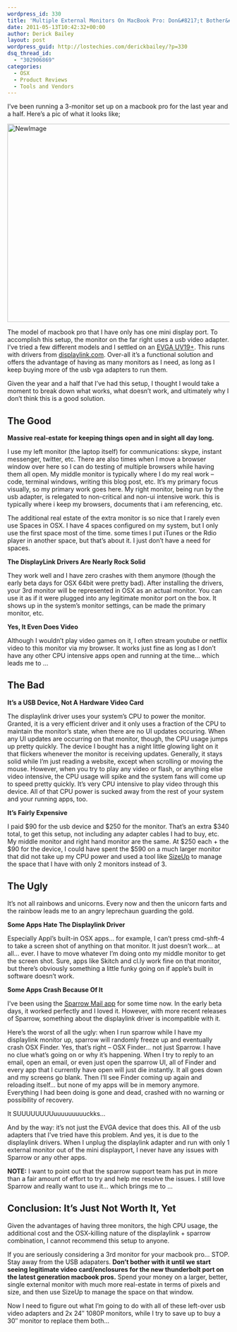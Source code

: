 ```yaml
---
wordpress_id: 330
title: 'Multiple External Monitors On MacBook Pro: Don&#8217;t Bother&#8230; Yet'
date: 2011-05-13T10:42:32+00:00
author: Derick Bailey
layout: post
wordpress_guid: http://lostechies.com/derickbailey/?p=330
dsq_thread_id:
  - "302906869"
categories:
  - OSX
  - Product Reviews
  - Tools and Vendors
---
```

I&#8217;ve been running a 3-monitor set up on a macbook pro for the last year and a half. Here&#8217;s a pic of what it looks like;

<img title="NewImage.png" src="http://lostechies.com/derickbailey/files/2011/05/NewImage.png" border="0" alt="NewImage" width="600" height="448" />

The model of macbook pro that I have only has one mini display port. To accomplish this setup, the monitor on the far right uses a usb video adapter. I&#8217;ve tried a few different models and I settled on an [EVGA UV19+](http://www.amazon.com/EVGA-100-U2-UV19-TR-Supporting-2048x1152-Resolution/dp/B003L53C2E). This runs with drivers from [displaylink.com](http://displaylink.com/). Over-all it&#8217;s a functional solution and offers the advantage of having as many monitors as I need, as long as I keep buying more of the usb vga adapters to run them.

Given the year and a half that I&#8217;ve had this setup, I thought I would take a moment to break down what works, what doesn&#8217;t work, and ultimately why I don&#8217;t think this is a good solution.

 

## The Good

**Massive real-estate for keeping things open and in sight all day long.** 

I use my left monitor (the laptop itself) for communications: skype, instant messenger, twitter, etc. There are also times when I move a browser window over here so I can do testing of multiple browsers while having them all open. My middle monitor is typically where I do my real work &#8211; code, terminal windows, writing this blog post, etc. It&#8217;s my primary focus visually, so my primary work goes here. My right monitor, being run by the usb adapter, is relegated to non-critical and non-ui intensive work. this is typically where i keep my browsers, documents that i am referencing, etc.

The additional real estate of the extra monitor is so nice that I rarely even use Spaces in OSX. I have 4 spaces configured on my system, but I only use the first space most of the time. some times I put iTunes or the Rdio player in another space, but that&#8217;s about it. I just don&#8217;t have a need for spaces.

**The DisplayLink Drivers Are Nearly Rock Solid**

They work well and I have zero crashes with them anymore (though the early beta days for OSX 64bit were pretty bad). After installing the drivers, your 3rd monitor will be represented in OSX as an actual monitor. You can use it as if it were plugged into any legitimate monitor port on the box. It shows up in the system&#8217;s monitor settings, can be made the primary monitor, etc.

**Yes, It Even Does Video**

Although I wouldn&#8217;t play video games on it, I often stream youtube or netflix video to this monitor via my browser. It works just fine as long as I don&#8217;t have any other CPU intensive apps open and running at the time&#8230; which leads me to &#8230;

 

## The Bad

**It&#8217;s a USB Device, Not A Hardware Video Card**

The displaylink driver uses your system&#8217;s CPU to power the monitor. Granted, it is a very efficient driver and it only uses a fraction of the CPU to maintain the monitor&#8217;s state, when there are no UI updates occuring. When any UI updates are occurring on that monitor, though, the CPU usage jumps up pretty quickly. The device I bought has a night little glowing light on it that flickers whenever the monitor is receiving updates. Generally, it stays solid while I&#8217;m just reading a website, except when scrolling or moving the mouse. However, when you try to play any video or flash, or anything else video intensive, the CPU usage will spike and the system fans will come up to speed pretty quickly. It&#8217;s very CPU intensive to play video through this device. All of that CPU power is sucked away from the rest of your system and your running apps, too.

**It&#8217;s Fairly Expensive**

I paid $90 for the usb device and $250 for the monitor. That&#8217;s an extra $340 total, to get this setup, not including any adapter cables I had to buy, etc. My middle monitor and right hand monitor are the same. At $250 each + the $90 for the device, I could have spent the $590 on a much larger monitor that did not take up my CPU power and used a tool like [SizeUp](http://irradiatedsoftware.com/sizeup/) to manage the space that I have with only 2 monitors instead of 3.

 

## **The Ugly**

It&#8217;s not all rainbows and unicorns. Every now and then the unicorn farts and the rainbow leads me to an angry leprechaun guarding the gold.

**Some Apps Hate The Displaylink Driver**

Especially Appl&#8217;s built-in OSX apps&#8230; for example, I can&#8217;t press cmd-shft-4 to take a screen shot of anything on that monitor. It just doesn&#8217;t work&#8230; at all&#8230; ever. I have to move whatever I&#8217;m doing onto my middle monitor to get the screen shot. Sure, apps like Skitch and cl.ly work fine on that monitor, but there&#8217;s obviously something a little funky going on  if apple&#8217;s built in software doesn&#8217;t work.

**Some Apps Crash Because Of It**

I&#8217;ve been using the [Sparrow Mail app](http://sparrowmailapp.com/) for some time now. In the early beta days, it worked perfectly and I loved it. However, with more recent releases of Sparrow, something about the displaylink driver is incompatible with it.

Here&#8217;s the worst of all the ugly: when I run sparrow while I have my displaylink monitor up, sparrow will randomly freeze up and eventually crash OSX Finder. Yes, that&#8217;s right &#8211; OSX Finder&#8230; not just Sparrow. I have no clue what&#8217;s going on or why it&#8217;s happening. When I try to reply to an email, open an email, or even just open the sparrow UI, all of Finder and every app that I currently have open will just die instantly. It all goes down and my screens go blank. Then I&#8217;ll see Finder coming up again and reloading itself&#8230; but none of my apps will be in memory anymore. Everything I had been doing is gone and dead, crashed with no warning or possibility of recovery.

It SUUUUUUUUuuuuuuuuuckks&#8230;

And by the way: it&#8217;s not just the EVGA device that does this. All of the usb adapters that I&#8217;ve tried have this problem. And yes, it is due to the displaylink drivers. When I unplug the displaylink adapter and run with only 1 external monitor out of the mini displayport, I never have any issues with Sparrow or any other apps.

 

**NOTE:** I want to point out that the sparrow support team has put in more than a fair amount of effort to try and help me resolve the issues. I still love Sparrow and really want to use it&#8230; which brings me to &#8230;

 

## **Conclusion: It&#8217;s Just Not Worth It, Yet**

Given the advantages of having three monitors, the high CPU usage, the additional cost and the OSX-killing nature of the displaylink + sparrow combination, I cannot recommend this setup to anyone.

If you are seriously considering a 3rd monitor for your macbook pro&#8230; STOP. Stay away from the USB adapaters. **Don&#8217;t bother with it until we start seeing legitimate video card/enclosures for the new thunderbolt port on the latest generation macbook pros.** Spend your money on a larger, better, single external monitor with much more real-estate in terms of pixels and size, and then use SizeUp to manage the space on that window.

Now I need to figure out what I&#8217;m going to do with all of these left-over usb video adapters and 2x 24&#8243; 1080P monitors, while I try to save up to buy a 30&#8243; monitor to replace them both&#8230;